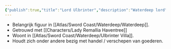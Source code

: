 ```yaml
---
{"publish":true,"title":"Lord Ulbrinter","description":"Waterdeep lord","created":"2025-07-16T20:14:00.889+02:00","modified":"2025-07-16T20:41:12.181+02:00","cssclasses":""}
---
```



* Belangrijk figuur in [[Atlas/Sword Coast/Waterdeep/Waterdeep]].
* Getrouwd met [[Characters/Lady Remallia Haventree]] 
* Woont in [[Atlas/Sword Coast/Waterdeep/Ulbrinter Villa]].
* Houdt zich onder andere bezig met handel / verschepen van goederen.

